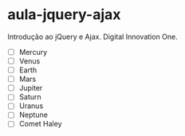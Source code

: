 # aula-jquery-ajax
Introdução ao jQuery e Ajax. Digital Innovation One.

- [ ] Mercury
- [ ] Venus
- [ ] Earth
- [ ] Mars
- [ ] Jupiter
- [ ] Saturn
- [ ] Uranus
- [ ] Neptune
- [ ] Comet Haley
